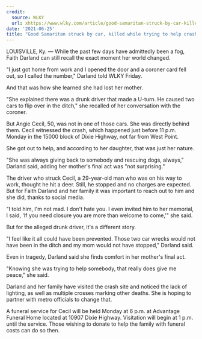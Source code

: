 ```yaml
---
credit:
  source: WLKY
  url: xhttps://www.wlky.com/article/good-samaritan-struck-by-car-killed-while-trying-to-help-crash-victims-on-dixie-highway/36845633
date: '2021-06-25'
title: "Good Samaritan struck by car, killed while trying to help crash victims on Dixie Highway"
---
```

LOUISVILLE, Ky. —
While the past few days have admittedly been a fog, Faith Darland can still recall the exact moment her world changed.

"I just got home from work and I opened the door and a coroner card fell out, so I called the number," Darland told WLKY Friday.

And that was how she learned she had lost her mother.

"She explained there was a drunk driver that made a U-turn. He caused two cars to flip over in the ditch," she recalled of her conversation with the coroner.

But Angie Cecil, 50, was not in one of those cars. She was directly behind them. Cecil witnessed the crash, which happened just before 11 p.m. Monday in the 15000 block of Dixie Highway, not far from West Point.

She got out to help, and according to her daughter, that was just her nature.

"She was always giving back to somebody and rescuing dogs, always," Darland said, adding her mother's final act was "not surprising."

The driver who struck Cecil, a 29-year-old man who was on his way to work, thought he hit a deer. Still, he stopped and no charges are expected. But for Faith Darland and her family it was important to reach out to him and she did, thanks to social media.

"I told him, I'm not mad. I don't hate you. I even invited him to her memorial, I said, 'If you need closure you are more than welcome to come,'" she said.

But for the alleged drunk driver, it's a different story.

"I feel like it all could have been prevented. Those two car wrecks would not have been in the ditch and my mom would not have stopped," Darland said.

Even in tragedy, Darland said she finds comfort in her mother's final act.

"Knowing she was trying to help somebody, that really does give me peace," she said.

Darland and her family have visited the crash site and noticed the lack of lighting, as well as multiple crosses marking other deaths. She is hoping to partner with metro officials to change that.

A funeral service for Cecil will be held Monday at 6 p.m. at Advantage Funeral Home located at 10907 Dixie Highway. Visitation will begin at 1 p.m. until the service. Those wishing to donate to help the family with funeral costs can do so then.

